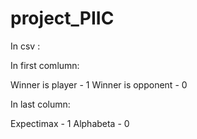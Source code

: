 # project_PIIC


In csv :

In first comlumn:

Winner is player - 1
Winner is opponent - 0

In last column:

Expectimax - 1
Alphabeta - 0